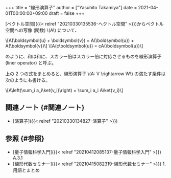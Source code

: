 +++
title = "線形演算子"
author = ["Yasuhito Takamiya"]
date = 2021-04-01T00:00:00+09:00
draft = false
+++

[ベクトル空間]({{< relref "20210330135536-ヘクトル空間" >}})からベクトル空間への写像 (関数) \\(A\\) について、

\\[A(\boldsymbol{u} + \boldsymbol{v}) = A(\boldsymbol{u}) + A(\boldsymbol{v})\\]
\\[A(c\boldsymbol{u}) = cA(\boldsymbol{u})\\]

のように、和は和に、スカラー倍はスカラー倍に対応させるものを線形演算子 (liner operator) と呼ぶ。

上の 2 つの式をまとめると、線形演算子 \\(A: V \rightarrow W\\) の満たす条件は次のようにも書ける。

\\[A\left(\sum\_i a\_i\ket{v\_i}\right) = \sum\_i a\_i A\ket{v\_i}\\]


## 関連ノート {#関連ノート}

-   [演算子]({{< relref "20210330134827-演算子" >}})


## 参照 {#参照}

-   [量子情報科学入門]({{< relref "20210412085137-量子情報科学入門" >}}) A.3.1
-   [線形代数セミナー]({{< relref "20210415082319-線形代数セミナー" >}}) 1. 用語とまとめ
